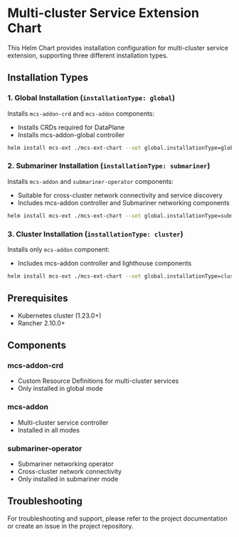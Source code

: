 # Multi-cluster Service Extension Chart

This Helm Chart provides installation configuration for multi-cluster service extension, supporting three different installation types.

## Installation Types

### 1. Global Installation (`installationType: global`)
Installs `mcs-addon-crd` and `mcs-addon` components:
- Installs CRDs required for DataPlane
- Installs mcs-addon-global controller

```bash
helm install mcs-ext ./mcs-ext-chart --set global.installationType=global
```

### 2. Submariner Installation (`installationType: submariner`)
Installs `mcs-addon` and `submariner-operator` components:
- Suitable for cross-cluster network connectivity and service discovery
- Includes mcs-addon controller and Submariner networking components

```bash
helm install mcs-ext ./mcs-ext-chart --set global.installationType=submariner
```

### 3. Cluster Installation (`installationType: cluster`)
Installs only `mcs-addon` component:
- Includes mcs-addon controller and lighthouse components

```bash
helm install mcs-ext ./mcs-ext-chart --set global.installationType=cluster
```

## Prerequisites

- Kubernetes cluster (1.23.0+)
- Rancher 2.10.0+

## Components

### mcs-addon-crd
- Custom Resource Definitions for multi-cluster services
- Only installed in global mode

### mcs-addon
- Multi-cluster service controller
- Installed in all modes

### submariner-operator
- Submariner networking operator
- Cross-cluster network connectivity
- Only installed in submariner mode

## Troubleshooting

For troubleshooting and support, please refer to the project documentation or create an issue in the project repository.